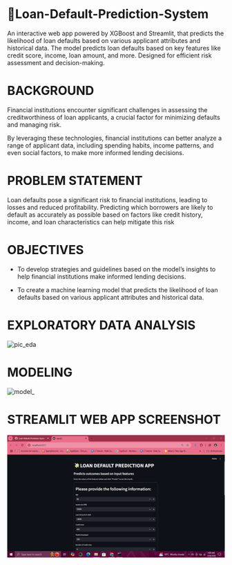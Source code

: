 # 💸Loan-Default-Prediction-System
An interactive web app powered by XGBoost and Streamlit, that predicts the likelihood of loan defaults based on various applicant attributes and historical data. The model predicts loan defaults based on key features like credit score, income, loan amount, and more. Designed for efficient risk assessment and decision-making.

# BACKGROUND
Financial institutions encounter significant challenges in assessing the creditworthiness of loan applicants, a crucial factor for minimizing defaults and managing risk. 

By leveraging these technologies, financial institutions can better analyze a range of applicant data, including spending habits, income patterns, and even social factors, to make more informed lending decisions.

# PROBLEM STATEMENT
Loan defaults pose a significant risk to financial institutions, leading to losses and reduced profitability. Predicting which borrowers are likely to default as accurately as possible based on factors like credit history, income, and loan characteristics can help mitigate this risk

# OBJECTIVES
- To develop strategies and guidelines based on the model’s insights to help financial institutions make informed lending decisions.

- To create a machine learning model that predicts the likelihood of loan defaults based on various applicant attributes and historical data.

# EXPLORATORY DATA ANALYSIS

![pic_eda](https://github.com/user-attachments/assets/bb4c9880-c17d-4f3a-ba50-00b92735e048)


# MODELING

![model_](https://github.com/user-attachments/assets/bdf820f5-a515-484a-9e0c-1a879b8648ee)


# STREAMLIT WEB APP SCREENSHOT

![Streamlit Web App](loan_default_web_app.png)

